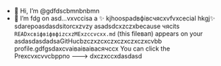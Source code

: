 - 👋 Hi, I’m @gdfdscbmnbnbmn
- 🌱 I’m fdg on asd...vxvccisа a ✨ kjhoospadвфівсчяcxvfvxcecial hkgj✨ sdarepoasdasdsitorcxzvzy asadsdcxzczxbecause чясits `READxcвіфвіфвфіzcxzMExzccvcxx.md` (this fileвап) appears on your asdasdasdadsaGitHucbzczxzcxczxczxczxczxcvbb profile.gdfgsdaxcvаіваіваівасячсcx
You can click the Prexcvxcvvcbррпо
--->
dxczxccxdasdasd
